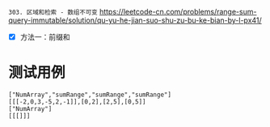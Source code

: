 
`303. 区域和检索 - 数组不可变` https://leetcode-cn.com/problems/range-sum-query-immutable/solution/qu-yu-he-jian-suo-shu-zu-bu-ke-bian-by-l-px41/
- [x] 方法一：前缀和

# 测试用例

```
["NumArray","sumRange","sumRange","sumRange"]
[[[-2,0,3,-5,2,-1]],[0,2],[2,5],[0,5]]
["NumArray"]
[[[]]]
```
